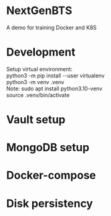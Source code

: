# NextGenBTS
A demo for training Docker and K8S 

# Development  
Setup virtual environment:  
python3 -m pip install --user virtualenv  
python3 -m venv .venv  
Note: sudo apt install python3.10-venv  
source .venv/bin/activate

# Vault setup

# MongoDB setup

# Docker-compose

# Disk persistency